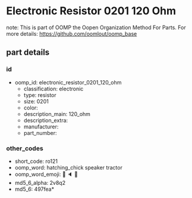 # Electronic Resistor 0201 120 Ohm  

note: This is part of OOMP the Oopen Organization Method For Parts. For more details: https://github.com/oomlout/oomp_base

##  part details





### id
* oomp_id: electronic_resistor_0201_120_ohm
  * classification: electronic
  * type: resistor
  * size: 0201
  * color: 
  * description_main: 120_ohm
  * description_extra: 
  * manufacturer: 
  * part_number: 

### other_codes
* short_code: ro121
* oomp_word: hatching_chick speaker tractor
* oomp_word_emoji: :hatching_chick: :speaker: :tractor:
* md5_6_alpha: 2v8q2
* md5_6: 497fea* 